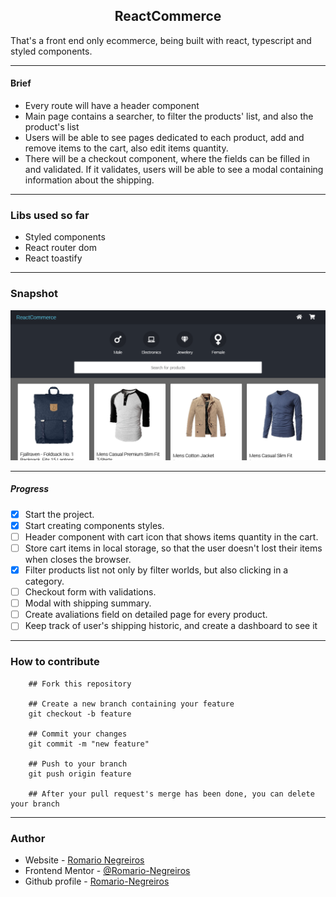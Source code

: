 <h2 style="text-align: center">ReactCommerce</h2>

That's a front end only ecommerce, being built with react, typescript and styled components.

-----------------------------------------------------------------------------------------------------------------------------

#### Brief
* Every route will have a header component
* Main page contains a searcher, to filter the products' list, and also the product's list
* Users will be able to see pages dedicated to each product, add and remove items to the cart, also edit items quantity.
* There will be a checkout component, where the fields can be filled in and validated. If it validates, users will be able to see a modal containing information about the shipping.

-----------------------------------------------------------------------------------------------------------------------------

### Libs used so far
* Styled components
* React router dom
* React toastify

-----------------------------------------------------------------------------------------------------------------------------

### Snapshot
![Snapshot](./src/assets/snapshot.png)

-----------------------------------------------------------------------------------------------------------------------------

##### Progress
- [x] Start the project.
- [x] Start creating components styles.
- [ ] Header component with cart icon that shows items quantity in the cart.
- [ ] Store cart items in local storage, so that the user doesn't lost their items when closes the browser.
- [x] Filter products list not only by filter worlds, but also clicking in a category.
- [ ] Checkout form with validations.
- [ ] Modal with shipping summary.
- [ ] Create avaliations field on detailed page for every product.
- [ ] Keep track of user's shipping historic, and create a dashboard to see it

-----------------------------------------------------------------------------------------------------------------------------

### How to contribute 

```
    ## Fork this repository

    ## Create a new branch containing your feature
    git checkout -b feature

    ## Commit your changes
    git commit -m "new feature"

    ## Push to your branch
    git push origin feature

    ## After your pull request's merge has been done, you can delete your branch

```

-----------------------------------------------------------------------------------------------------------------------------

### Author

- Website - [Romario Negreiros](https://romario-negreiros.github.io/Romario-frontend/)
- Frontend Mentor - [@Romario-Negreiros](https://www.frontendmentor.io/profile/Romario-Negreiros)
- Github profile - [Romario-Negreiros](https://github.com/Romario-Negreiros)
